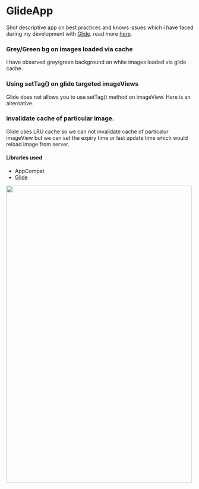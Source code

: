 # GlideApp
Shot descriptive app on best practices and knows issues which i have faced during my development with [Glide][2]. read more [here][1].


### Grey/Green bg on images loaded via cache  
I have observed grey/green background on white images loaded via glide cache. 


### Using setTag() on glide targeted imageViews
Glide does not allows you to use setTag() method on imageView. Here is an alternative.


### invalidate cache of particular image.
Glide uses LRU cache so we can not invalidate cache of particalur imageView but we can set the expiry time or last update time which would reload image from server.

#### Libraries used
* AppCompat
* [Glide][2]



<a href="url"><img src="https://github.com/nieldeokar/GlideApp/blob/master/home_screen.png" align="left" height="800" width="500" ></a>


[1]: https://medium.com/@nieldeokar/using-glide-save-some-time-here-60f41e29d30a
[2]: https://github.com/bumptech/glide
